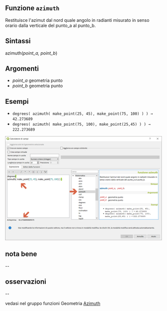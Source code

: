 ## Funzione `azimuth`

Restituisce l'azimut dal nord quale angolo in radianti misurato in senso orario dalla verticale del punto_a al punto_b.

## Sintassi

azimuth(_point_a, point_b_)

## Argomenti

* _point_a_ geometria punto
* _point_b_ geometria punto

## Esempi

* `degrees( azimuth( make_point(25, 45), make_point(75, 100) ) ) → 42.273689`
* `degrees( azimuth( make_point(75, 100), make_point(25,45) ) ) → 222.273689`

<img src="/img/matematica/azimuth/azimuth1.png">

## nota bene

--

## osservazioni

--

vedasi nel gruppo funzioni Geometria [Azimuth](/gr_funzioni/geometria/azimuth.md)
